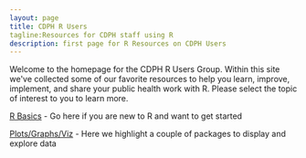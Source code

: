```yaml
---
layout: page
title: CDPH R Users
tagline:Resources for CDPH staff using R
description: first page for R Resources on CDPH Users
---
```


Welcome to the homepage for the CDPH R Users Group. Within this site we've collected some of our favorite resources to help you learn, improve, implement, and share your public health work with R. Please select the topic of interest to you to learn more. 

[R Basics](pages/basics.html) - Go here if you are new to R and want to get started

[Plots/Graphs/Viz](pages/viz.html) - Here we highlight a couple of packages to display and explore data
